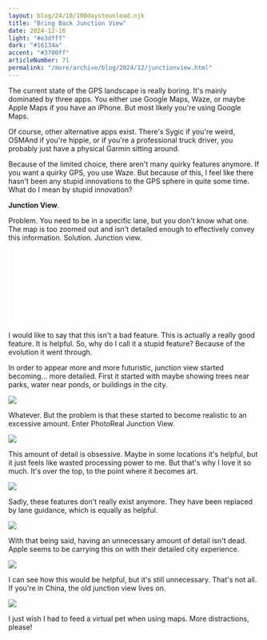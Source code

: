 ```yaml
---
layout: blog/24/10/100daystounload.njk
title: "Bring Back Junction View"
date: 2024-12-16
light: "#e3dfff"
dark: "#16134a"
accent: "#3700ff"
articleNumber: 71
permalink: "/more/archive/blog/2024/12/junctionview.html"
---
```

The current state of the GPS landscape is really boring. It's mainly dominated by three apps. You either use Google Maps, Waze, or maybe Apple Maps if you have an iPhone. But most likely you're using Google Maps.

Of course, other alternative apps exist. There's Sygic if you're weird, OSMAnd if you're hippie, or if you're a professional truck driver, you probably just have a physical Garmin sitting around.

Because of the limited choice, there aren't many quirky features anymore. If you want a quirky GPS, you use Waze. But because of this, I feel like there hasn't been any stupid innovations to the GPS sphere in quite some time. What do I mean by stupid innovation?

**Junction View**.

Problem. You need to be in a specific lane, but you don't know what one. The map is too zoomed out and isn't detailed enough to effectively convey this information. Solution. Junction view.

<iframe src="//www.youtube.com/embed/MVEDm_OHgvY" frameborder="0" allowfullscreen></iframe>

I would like to say that this isn't a bad feature. This is actually a really good feature. It is helpful. So, why do I call it a stupid feature? Because of the evolution it went through.

In order to appear more and more futuristic, junction view started becoming... more detailed. First it started with maybe showing trees near parks, water near ponds, or buildings in the city.

![](https://i.imgur.com/h6v4LBg.png)

Whatever. But the problem is  that these started to become realistic to an excessive amount. Enter PhotoReal Junction View.

![](https://i.imgur.com/2rDMGVP.png)

This amount of detail is obsessive. Maybe in some locations it's helpful, but it just feels like wasted processing power to me. But that's why I love it so much. It's over the top, to the point where it becomes art.

![](https://i.imgur.com/6AUdUxA.png)

Sadly, these features don't really exist anymore. They have been replaced by lane guidance, which is equally as helpful.

![](https://i.imgur.com/u1QeFnv.png)

With that being said, having an unnecessary amount of detail isn't dead. Apple seems to be carrying this on with their detailed city experience.

![](https://i.imgur.com/lSDmwB7.jpeg)

I can see how this would be helpful, but it's still unnecessary. That's not all. If you're in China, the old junction view lives on.

![](https://i.imgur.com/jBMdK1Q.png)

I just wish I had to feed a virtual pet when using maps. More distractions, please!